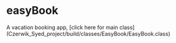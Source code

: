 # easyBook

A vacation booking app, [click here for main class] (Czerwik_Syed_project/build/classes/EasyBook/EasyBook.class)
